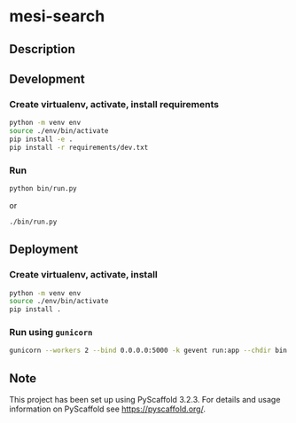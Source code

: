 # mesi-search

## Description

## Development

### Create virtualenv, activate, install requirements

```bash
python -m venv env
source ./env/bin/activate
pip install -e .
pip install -r requirements/dev.txt
```

### Run

```bash 
python bin/run.py
```
or
```bash
./bin/run.py
```

## Deployment

### Create virtualenv, activate, install

```bash
python -m venv env
source ./env/bin/activate
pip install .
```

### Run using `gunicorn`

```bash
gunicorn --workers 2 --bind 0.0.0.0:5000 -k gevent run:app --chdir bin
```


## Note
This project has been set up using PyScaffold 3.2.3. For details and usage
information on PyScaffold see https://pyscaffold.org/.
